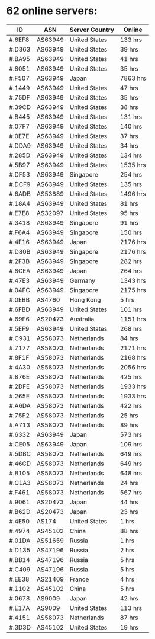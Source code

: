 # 62 online servers:

| ID | ASN | Server Country | Online |
| ------ | ------ | ------ | ------ |
| #.6EF8 | AS63949 | United States | 133 hrs |
| #.D363 | AS63949 | United States | 39 hrs |
| #.BA95 | AS63949 | United States | 41 hrs |
| #.8051 | AS63949 | United States | 35 hrs |
| #.F507 | AS63949 | Japan | 7863 hrs |
| #.1449 | AS63949 | United States | 47 hrs |
| #.75DF | AS63949 | United States | 35 hrs |
| #.39CD | AS63949 | United States | 38 hrs |
| #.B445 | AS63949 | United States | 131 hrs |
| #.07F7 | AS63949 | United States | 140 hrs |
| #.0E7E | AS63949 | United States | 37 hrs |
| #.DDA9 | AS63949 | United States | 34 hrs |
| #.285D | AS63949 | United States | 134 hrs |
| #.5B97 | AS63949 | United States | 1535 hrs |
| #.DF53 | AS63949 | Singapore | 254 hrs |
| #.DCF9 | AS63949 | United States | 135 hrs |
| #.6ADB | AS53889 | United States | 1496 hrs |
| #.18A4 | AS63949 | United States | 81 hrs |
| #.E7E8 | AS32097 | United States | 95 hrs |
| #.3418 | AS63949 | Singapore | 91 hrs |
| #.F6A4 | AS63949 | Singapore | 150 hrs |
| #.4F16 | AS63949 | Japan | 2176 hrs |
| #.D80B | AS63949 | Singapore | 2176 hrs |
| #.2F3B | AS63949 | Singapore | 282 hrs |
| #.8CEA | AS63949 | Japan | 264 hrs |
| #.47E3 | AS63949 | Germany | 1343 hrs |
| #.04FC | AS63949 | Singapore | 2175 hrs |
| #.0EBB | AS4760 | Hong Kong | 5 hrs |
| #.6FBD | AS63949 | United States | 101 hrs |
| #.69F6 | AS20473 | Australia | 1151 hrs |
| #.5EF9 | AS63949 | United States | 268 hrs |
| #.C931 | AS58073 | Netherlands | 84 hrs |
| #.7177 | AS58073 | Netherlands | 2171 hrs |
| #.8F1F | AS58073 | Netherlands | 2168 hrs |
| #.4A30 | AS58073 | Netherlands | 2056 hrs |
| #.876E | AS58073 | Netherlands | 425 hrs |
| #.2DFE | AS58073 | Netherlands | 1933 hrs |
| #.265E | AS58073 | Netherlands | 1933 hrs |
| #.A6DA | AS58073 | Netherlands | 422 hrs |
| #.75F2 | AS58073 | Netherlands | 25 hrs |
| #.A713 | AS58073 | Netherlands | 89 hrs |
| #.6332 | AS63949 | Japan | 573 hrs |
| #.CE05 | AS63949 | Japan | 109 hrs |
| #.5DBC | AS58073 | Netherlands | 649 hrs |
| #.46CD | AS58073 | Netherlands | 649 hrs |
| #.B105 | AS58073 | Netherlands | 648 hrs |
| #.C1A3 | AS58073 | Netherlands | 24 hrs |
| #.F461 | AS58073 | Netherlands | 567 hrs |
| #.9061 | AS20473 | Japan | 44 hrs |
| #.B62D | AS20473 | Japan | 23 hrs |
| #.4E50 | AS174 | United States | 1 hrs |
| #.4974 | AS45102 | China | 88 hrs |
| #.01DA | AS51659 | Russia | 1 hrs |
| #.D135 | AS47196 | Russia | 2 hrs |
| #.BB14 | AS47196 | Russia | 5 hrs |
| #.C409 | AS47196 | Russia | 5 hrs |
| #.EE38 | AS21409 | France | 4 hrs |
| #.1102 | AS45102 | China | 5 hrs |
| #.0678 | AS9009 | Japan | 42 hrs |
| #.E17A | AS9009 | United States | 113 hrs |
| #.4151 | AS58073 | Netherlands | 87 hrs |
| #.3D3D | AS45102 | United States | 19 hrs |

